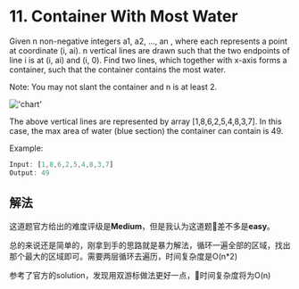 # 11. Container With Most Water

Given n non-negative integers a1, a2, ..., an , where each represents a point at coordinate (i, ai). n vertical lines are drawn such that the two endpoints of line i is at (i, ai) and (i, 0). Find two lines, which together with x-axis forms a container, such that the container contains the most water.

Note: You may not slant the container and n is at least 2.

!['chart'](https://s3-lc-upload.s3.amazonaws.com/uploads/2018/07/17/question_11.jpg)

The above vertical lines are represented by array [1,8,6,2,5,4,8,3,7]. In this case, the max area of water (blue section) the container can contain is 49.

Example:

```js
Input: [1,8,6,2,5,4,8,3,7]
Output: 49
```

## 解法

这道题官方给出的难度评级是**Medium**，但是我认为这道题差不多是**easy**。

总的来说还是简单的，刚拿到手的思路就是暴力解法，循环一遍全部的区域，找出那个最大的区域即可。需要两层循环去遍历，时间复杂度是O(n*2)

参考了官方的solution，发现用双游标做法更好一点，时间复杂度将为O(n)
